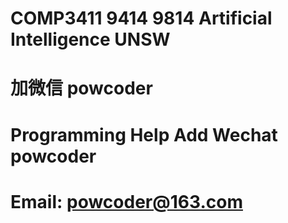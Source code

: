 # COMP3411 9414 9814 Artificial Intelligence UNSW
# 加微信 powcoder

# Programming Help Add Wechat powcoder

# Email: powcoder@163.com

